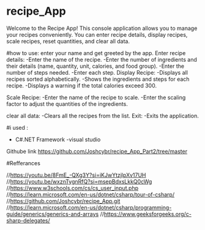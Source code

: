 # recipe_App
Welcome to the Recipe App! This console application allows you to manage your recipes conveniently. You can enter recipe details, display recipes, scale recipes, reset quantities, and clear all data.

#how to use:
 enter your name and get greeted by the app.
  Enter recipe details:
-Enter the name of the recipe.
-Enter the number of ingredients and their details (name, quantity, unit, calories, and food group).
-Enter the number of steps needed.
-Enter each step.
 Display Recipe:
-Displays all recipes sorted alphabetically.
-Shows the ingredients and steps for each recipe.
-Displays a warning if the total calories exceed 300.

 Scale Recipe:
-Enter the name of the recipe to scale.
-Enter the scaling factor to adjust the quantities of the ingredients.

clear all data:
-Clears all the recipes from the list.
Exit:
-Exits the application.

#i used :
- C#.NET Framework
-visual studio


Githube link
https://github.com/Joshcybr/recipe_App_Part2/tree/master

#Refferances

//https://youtu.be/8FmE_-QXg3Y?si=iKJwYtzjlpXv17UH
//https://youtu.be/wxznTygnRfQ?si=msepBdxsLkkQ0cWg
//https://www.w3schools.com/cs/cs_user_input.php
//https://learn.microsoft.com/en-us/dotnet/csharp/tour-of-csharp/
//https://github.com/Joshcybr/recipe_App.git
//https://learn.microsoft.com/en-us/dotnet/csharp/programming-guide/generics/generics-and-arrays
//https://www.geeksforgeeks.org/c-sharp-delegates/

